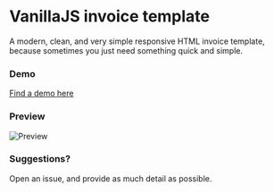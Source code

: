 # VanillaJS invoice template
A modern, clean, and very simple responsive HTML invoice template, because sometimes you just need something quick and simple.

### Demo
[Find a demo here](https://scyrencop.github.io/invoice-html5/)

### Preview
![Preview](http://i.imgur.com/C3ePdqQ.png)

### Suggestions?
Open an issue, and provide as much detail as possible.
